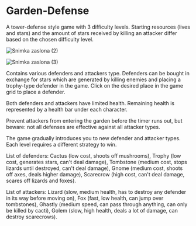 # Garden-Defense

A tower-defense style game with 3 difficulty levels. Starting resources (lives and stars) and the amount of stars received by killing an attacker differ based on the chosen difficulty level.

![Snimka zaslona (2)](https://user-images.githubusercontent.com/35565194/170889242-9e7a1657-fd01-4b82-a4d1-cdb653e1b5fd.png)

![Snimka zaslona (3)](https://user-images.githubusercontent.com/35565194/170889249-29b9c1c5-21c5-4677-a777-ef6f908d5a53.png)

Contains various defenders and attackers type. Defenders can be bought in exchange for stars which are generated by killing enemies and placing a trophy-type defender in the game. Click on the desired place in the game grid to place a defender. 

Both defenders and attackers have limited health. Remaining health is represented by a health bar under each character. 

Prevent attackers from entering the garden before the timer runs out, but beware: not all defenses are effective against all attacker types. 

The game gradually introduces you to new defender and attacker types. Each level requires a different strategy to win. 

List of defenders: 
Cactus (low cost, shoots off mushrooms), Trophy (low cost, generates stars, can't deal damage), Tombstone (medium cost, stops lizards until destroyed, can't deal damage), Gnome (medium cost, shoots off axes, deals higher damage), Scarecrow (high cost, can't deal damage, scares off lizards and foxes).

List of attackers: 
Lizard (slow, medium health, has to destroy any defender in its way before moving on), Fox (fast, low health, can jump over tombstones), Ghastly (medium speed, can pass through anything, can only be killed by cacti), Golem (slow, high health, deals a lot of damage, can destroy scarecrows).
